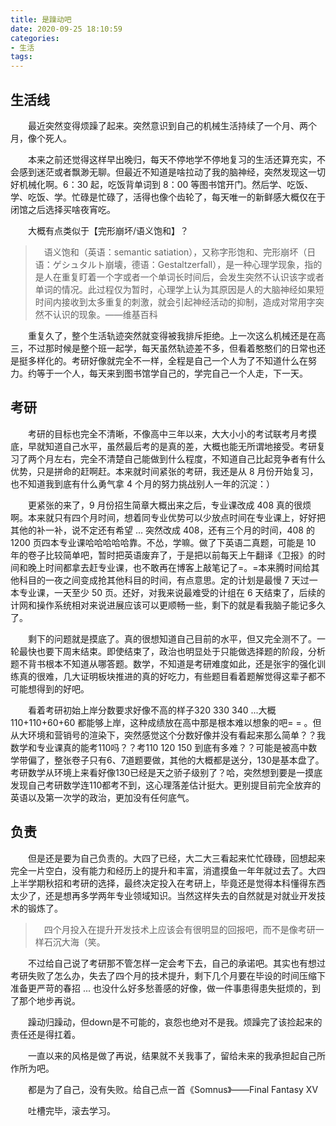 ```yaml
---
title: 是躁动吧
date: 2020-09-25 18:10:59
categories:
- 生活
tags:
---
```


## 生活线
　　最近突然变得烦躁了起来。突然意识到自己的机械生活持续了一个月、两个月，像个死人。

　　本来之前还觉得这样早出晚归，每天不停地学不停地复习的生活还算充实，不会感到迷茫或者飘渺无聊。但最近不知道是啥拉动了我的脑神经，突然发现这一切好机械化啊。6：30 起，吃饭背单词到 8：00 等图书馆开门。然后学、吃饭、学、吃饭、学。忙碌是忙碌了，活得也像个齿轮了，每天唯一的新鲜感大概仅在于闭馆之后选择买啥夜宵吃。

　　大概有点类似于【完形崩坏/语义饱和】？

>　语义饱和（英语：semantic satiation），又称字形饱和、完形崩坏（日语：ゲシュタルト崩壊，德语：Gestaltzerfall），是一种心理学现象，指的是人在重复盯着一个字或者一个单词长时间后，会发生突然不认识该字或者单词的情况。此过程仅为暂时，心理学上认为其原因是人的大脑神经如果短时间内接收到太多重复的刺激，就会引起神经活动的抑制，造成对常用字突然不认识的现象。——维基百科

　　重复久了，整个生活轨迹突然就变得被我排斥拒绝。上一次这么机械还是在高三，不过那时候是整个班一起学，每天虽然轨迹差不多，但看着憨憨们的日常也还是挺多样化的。考研好像就完全不一样，全程是自己一个人为了不知道什么在努力。约等于一个人，每天来到图书馆学自己的，学完自己一个人走，下一天。

## 考研
　　考研的目标也完全不清晰，不像高中三年以来，大大小小的考试联考月考摸底，早就知道自己水平，虽然最后考的是真的差，大概也能无所谓地接受。考研复习了两个月左右，完全不清楚自己能做到什么程度，不知道自己比起竞争者有什么优势，只是拼命的赶啊赶。本来就时间紧张的考研，我还是从 8 月份开始复习，也不知道我到底有什么勇气拿 4 个月的努力挑战别人一年的沉淀：）

　　更紧张的来了，9 月份招生简章大概出来之后，专业课改成 408 真的很烦啊。本来就只有四个月时间，想着同专业优势可以少放点时间在专业课上，好好把其他的补一补，说不定还有希望 ... 突然改成 408，还有三个月的时间，408 的 1200 页四本专业课哈哈哈哈哈靠。不怂，学嘛。做了下英语二真题，可能是 10 年的卷子比较简单吧，暂时把英语废弃了，于是把以前每天上午翻译《卫报》的时间和晚上时间都拿去赶专业课，也不敢再在博客上敲笔记了=。=本来腾时间给其他科目的一夜之间变成抢其他科目的时间，有点意思。定的计划是最慢 7 天过一本专业课，一天至少 50 页。还好，对我来说最难受的计组在 6 天结束了，后续的计网和操作系统相对来说进展应该可以更顺畅一些，剩下的就是看我脑子能记多久了。

　　剩下的问题就是摸底了。真的很想知道自己目前的水平，但又完全测不了。一轮最快也要下周末结束。即使结束了，政治也明显处于只能做选择题的阶段，分析题不背书根本不知道从哪答题。数学，不知道是考研难度如此，还是张宇的强化训练真的很难，几大证明板块推进的真的好吃力，有些题目看着题解觉得这辈子都不可能想得到的好吧。

　　看着考研初始上岸分数要求好像不高的样子320 330 340 ...大概 110+110+60+60 都能够上岸，这种成绩放在高中那是根本难以想象的吧= = 。但从大环境和营销号的渲染下，突然感觉这个分数好像并没有看起来那么简单？？我数学和专业课真的能考110吗？？考110 120 150 到底有多难？？可能是被高中数学带偏了，整张卷子只有6、7道题要做，其他的大概都是送分，130是基本盘了。考研数学从环境上来看好像130已经是天之骄子级别了？哈，突然想到要是一摸底发现自己考研数学连110都考不到，这心理落差估计挺大。更别提目前完全放弃的英语以及第一次学的政治，更加没有任何底气。

## 负责

　　但是还是要为自己负责的。大四了已经，大二大三看起来忙忙碌碌，回想起来完全一片空白，没有能力和经历上的提升和丰富，消遣摸鱼一年年就过去了。大四上半学期秋招和考研的选择，最终决定投入在考研上，毕竟还是觉得本科懂得东西太少了，还是想再多学两年专业领域知识。当然这样失去的自然就是对就业开发技术的锻炼了。

>　四个月投入在提升开发技术上应该会有很明显的回报吧，而不是像考研一样石沉大海（笑。

　　不过给自己说了考研那不管怎样一定会考下去，自己的承诺吧。其实也有想过考研失败了怎么办，失去了四个月的技术提升，剩下几个月要在毕设的时间压缩下准备更严苛的春招 ... 也没什么好多愁善感的好像，做一件事患得患失挺烦的，到了那个地步再说。

　　躁动归躁动，但down是不可能的，哀怨也绝对不是我。烦躁完了该捡起来的责任还是得扛着。

　　一直以来的风格是做了再说，结果就不关我事了，留给未来的我承担起自己所作所为吧。

　　都是为了自己，没有失败。给自己点一首《Somnus》——Final Fantasy XV

　　吐槽完毕，滚去学习。